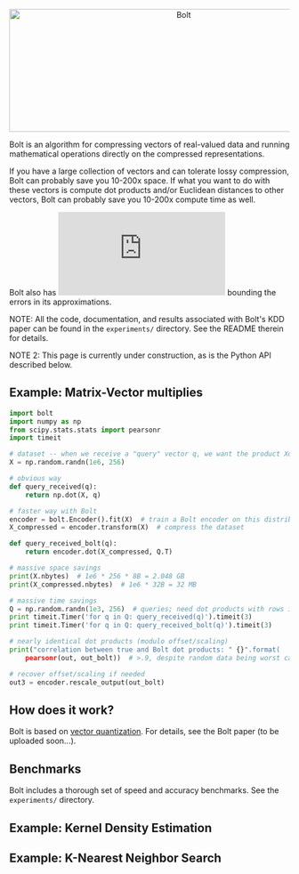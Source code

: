 
<p align="center">
  <img src="https://github.com/dblalock/bolt/blob/master/assets/bolt.jpg?raw=true" alt="Bolt" width="611px" height="221px"/>
  <!-- <img src="https://github.com/dblalock/bolt/blob/master/assets/bolt.jpg?raw=true" alt="Bolt" width="685px" height="248px"/> -->
</p>

Bolt is an algorithm for compressing vectors of real-valued data and running mathematical operations directly on the compressed representations.

If you have a large collection of vectors and can tolerate lossy compression, Bolt can probably save you 10-200x space. If what you want to do with these vectors is compute dot products and/or Euclidean distances to other vectors, Bolt can probably save you 10-200x compute time as well.

Bolt also has ![theoretical guarantees](https://github.com/dblalock/bolt/blob/master/assets/bolt-theory.pdf?raw=true) bounding the errors in its approximations.

NOTE: All the code, documentation, and results associated with Bolt's KDD paper can be found in the `experiments/` directory. See the README therein for details.

NOTE 2: This page is currently under construction, as is the Python API described below.


## Example: Matrix-Vector multiplies

```python
import bolt
import numpy as np
from scipy.stats.stats import pearsonr
import timeit

# dataset -- when we receive a "query" vector q, we want the product Xq
X = np.random.randn(1e6, 256)

# obvious way
def query_received(q):
    return np.dot(X, q)

# faster way with Bolt
encoder = bolt.Encoder().fit(X)  # train a Bolt encoder on this distribution
X_compressed = encoder.transform(X)  # compress the dataset

def query_received_bolt(q):
    return encoder.dot(X_compressed, Q.T)

# massive space savings
print(X.nbytes)  # 1e6 * 256 * 8B = 2.048 GB
print(X_compressed.nbytes)  # 1e6 * 32B = 32 MB

# massive time savings
Q = np.random.randn(1e3, 256)  # queries; need dot products with rows in X
print timeit.Timer('for q in Q: query_received(q)').timeit(3)
print timeit.Timer('for q in Q: query_received_bolt(q)').timeit(3)

# nearly identical dot products (modulo offset/scaling)
print("correlation between true and Bolt dot products: " {}".format(
    pearsonr(out, out_bolt))  # >.9, despite random data being worst case

# recover offset/scaling if needed
out3 = encoder.rescale_output(out_bolt)
```

## How does it work?

Bolt is based on [vector quantization](https://en.wikipedia.org/wiki/Vector_quantization). For details, see the Bolt paper (to be uploaded soon...).

## Benchmarks

Bolt includes a thorough set of speed and accuracy benchmarks. See the `experiments/` directory.


## Example: Kernel Density Estimation


## Example: K-Nearest Neighbor Search


<!--
# obvious way to get dot products
out = np.dot(X, Q.T)

# obvious way to get dot products if we get queries one at a time
for i, q in enumerate(Q):  # would be callbacks, not loop
    out[:, i] = np.dot(X, q)

# faster way: use Bolt approximate dot products
out2 = encoder.dot(X, Q.T)

# even faster way: give Bolt an X that's already compressed
X_compressed = encoder.transform(X)
out3 = encoder .dot(X_compressed, Q.T)
 -->
